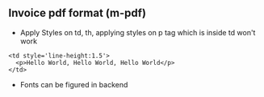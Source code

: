 ## Invoice pdf format (m-pdf) 
- Apply Styles on td, th, applying styles on p tag which is inside td won't work
```
<td style='line-height:1.5'>
  <p>Hello World, Hello World, Hello World</p>
</td>
```
- Fonts can be figured in backend
